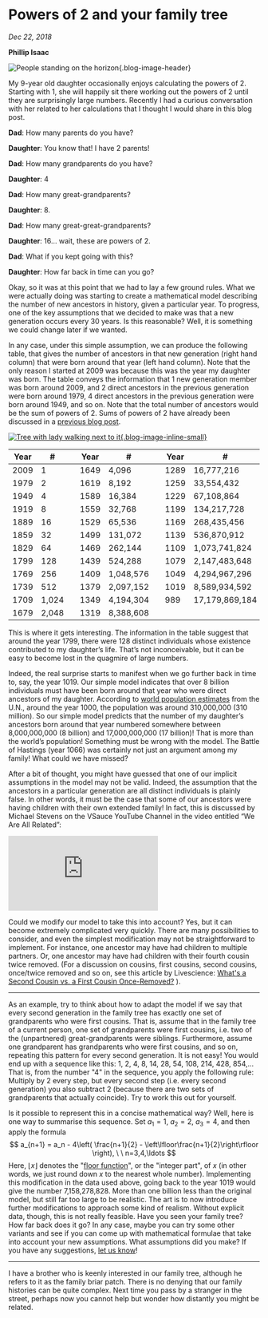 # Powers of 2 and your family tree

*Dec 22, 2018*

**Phillip Isaac**

![People standing on the horizon](https://es-app.com/assets/tree87.jpg){.blog-image-header}

My 9-year old daughter occasionally enjoys calculating the powers of 2. Starting with 1, she will happily sit there working out the powers of 2 until they are surprisingly large numbers. Recently I had a curious conversation with her related to her calculations that I thought I would share in this blog post.

**Dad**: How many parents do you have?

**Daughter**: You know that! I have 2 parents!

**Dad**: How many grandparents do you have?

**Daughter**: 4

**Dad**: How many great-grandparents?

**Daughter**: 8.

**Dad**: How many great-great-grandparents?

**Daughter**: 16… wait, these are powers of 2.

**Dad**: What if you kept going with this? 

**Daughter**: How far back in time can you go?

Okay, so it was at this point that we had to lay a few ground rules. What we were actually doing was starting to create a mathematical model describing the number of new ancestors in history, given a particular year. To progress, one of the key assumptions that we decided to make was that a new generation occurs every 30 years. Is this reasonable? Well, it is something we could change later if we wanted. 

In any case, under this simple assumption, we can produce the following table, that gives the number of ancestors in that new generation (right hand column) that were born around that year (left hand column). Note that the only reason I started at 2009 was because this was the year my daughter was born. The table conveys the information that 1 new generation member was born around 2009, and 2 direct ancestors in the previous generation were born around 1979, 4 direct ancestors in the previous generation were born around 1949, and so on. Note that the total number of ancestors would be the sum of powers of 2. Sums of powers of 2 have already been discussed in a [previous blog post](https://www.1onepsilon.com/single-post/2017/02/17/Adding-the-Powers-of-2).

[![Tree with lady walking next to it](https://es-app.com/assets/vmK21a.png){.blog-image-inline-small}](https://www.1onepsilon.com/single-post/2017/02/17/Adding-the-Powers-of-2)

| Year | #     |      | Year | #         |      | Year | #              | 
| ---- | ------| ---- | ---- | --------- | ---- | ---- | -------------- |
| 2009 | 1     |      | 1649 | 4,096     |      | 1289 | 16,777,216     |
| 1979 | 2     |      | 1619 | 8,192     |      | 1259 | 33,554,432     |
| 1949 | 4     |      | 1589 | 16,384    |      | 1229 | 67,108,864     |
| 1919 | 8     |      | 1559 | 32,768    |      | 1199 | 134,217,728    |
| 1889 | 16    |      | 1529 | 65,536    |      | 1169 | 268,435,456    |
| 1859 | 32    |      | 1499 | 131,072   |      | 1139 | 536,870,912    |
| 1829 | 64    |      | 1469 | 262,144   |      | 1109 | 1,073,741,824  |
| 1799 | 128   |      | 1439 | 524,288   |      | 1079 | 2,147,483,648  |
| 1769 | 256   |      | 1409 | 1,048,576 |      | 1049 | 4,294,967,296  |
| 1739 | 512   |      | 1379 | 2,097,152 |      | 1019 | 8,589,934,592  |
| 1709 | 1,024 |      | 1349 | 4,194,304 |      | 989  | 17,179,869,184 |
| 1679 | 2,048 |      | 1319 | 8,388,608 |      |      |                |

This is where it gets interesting. The information in the table suggest that around the year 1799, there were 128 distinct individuals whose existence contributed to my daughter’s life. That’s not inconceivable, but it can be easy to become lost in the quagmire of large numbers.

Indeed, the real surprise starts to manifest when we go further back in time to, say, the year 1019. Our simple model indicates that over 8 billion individuals must have been born around that year who were direct ancestors of my daughter. According to [world population estimates](https://en.wikipedia.org/wiki/World_population_estimates) from the U.N., around the year 1000, the population was around 310,000,000 (310 million). So our simple model predicts that the number of my daughter’s ancestors born around that year numbered somewhere between 8,000,000,000 (8 billion) and 17,000,000,000 (17 billion)! That is more than the world’s population! Something must be wrong with the model. The Battle of Hastings (year 1066) was certainly not just an argument among my family! What could we have missed?

After a bit of thought, you might have guessed that one of our implicit assumptions in the model may not be valid. Indeed, the assumption that the ancestors in a particular generation are all distinct individuals is plainly false. In other words, it must be the case that some of our ancestors were having children with their own extended family! In fact, this is discussed by Michael Stevens on the VSauce YouTube Channel in the video entitled “We Are All Related”:

<div class="blog-video-inline"><iframe src="https://www.youtube.com/embed/BhtgINeaJWg" frameborder="0" allow="accelerometer; autoplay; encrypted-media; gyroscope; picture-in-picture" allowfullscreen></iframe></div>

Could we modify our model to take this into account? Yes, but it can become extremely complicated very quickly. There are many possibilities to consider, and even the simplest modification may not be straightforward to implement. For instance, one ancestor may have had children to multiple partners. Or, one ancestor may have had children with their fourth cousin twice removed. (For a discussion on cousins, first cousins, second cousins, once/twice removed and so on, see this article by Livescience: [What's a Second Cousin vs. a First Cousin Once-Removed?](https://www.livescience.com/32121-whats-a-second-cousin-vs-a-first-cousin-once-removed.html) ).

***

As an example, try to think about how to adapt the model if we say that every second generation in the family tree has exactly one set of grandparents who were first cousins. That is, assume that in the family tree of a current person, one set of grandparents were first cousins, i.e. two of the (unpartnered) great-grandparents were siblings. Furthermore, assume one grandparent has grandparents who were first cousins, and so on, repeating this pattern for every second generation. It is not easy! You would end up with a sequence like this: 1, 2, 4, 8, 14, 28, 54, 108, 214, 428, 854,... That is, from the number "4" in the sequence, you apply the following rule: Multiply by 2 every step, but every second step (i.e. every second generation) you also subtract 2  (because there are two sets of grandparents that actually coincide). Try to work this out for yourself. 

Is it possible to represent this in a concise mathematical way? Well, here is one way to summarise this sequence. Set $a_1=1$, $a_2=2$, $a_3=4$, and then apply the formula
$$
a_{n+1} = a_n - 4\left( \frac{n+1}{2} - \left\lfloor\frac{n+1}{2}\right\rfloor \right), \ \ n=3,4,\ldots
$$
Here, $\lfloor x \rfloor$ denotes the "[floor function](https://epsilonstream.com/topic/floorFunction)", or the "integer
part", of $x$ (in other words, we just round down $x$ to the nearest whole
number). Implementing this modification in the data used above, going back to the year 1019 would give the number 7,158,278,828. More than one billion less than the original model, but still far too large to be realistic. The art is to now introduce further modifications to approach some kind of realism. Without explicit data, though, this is not really feasible. Have you seen your family tree? How far back does it go? In any case, maybe you can try some other variants and see if you can come up with mathematical formulae that take into account your new assumptions. What assumptions did you make? If you have any suggestions, [let us know](https://oneonepsilon.com/contact/)!

***

I have a brother who is keenly interested in our family tree, although he refers to it as the family briar patch. There is no denying that our family histories can be quite complex. Next time you pass by a stranger in the street, perhaps now you cannot help but wonder how distantly you might be related.

